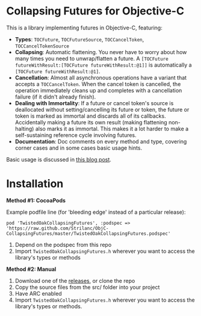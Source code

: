Collapsing Futures for Objective-C
==================================

This is a library implementing futures in Objective-C, featuring:

- **Types**: `TOCFuture`, `TOCFutureSource`, `TOCCancelToken`, `TOCCancelTokenSource`
- **Collapsing**: Automatic flattening. You never have to worry about how many times you need to unwrap/flatten a future. A `[TOCFuture futureWithResult:[TOCFuture futureWithResult:@1]]` is automatically a `[TOCFuture futureWithResult:@1]`.
- **Cancellation**: Almost all asynchronous operations have a variant that accepts a `TOCCancelToken`. When the cancel token is cancelled, the operation immediately cleans up and completes with a cancellation failure (if it didn't already finish).
- **Dealing with Immortality**: If a future or cancel token's source is deallocated without setting/cancelling its future or token, the future or token is marked as immortal and discards all of its callbacks. Accidentally making a future its own result (making flattening non-halting) also marks it as immortal. This makes it a lot harder to make a self-sustaining reference cycle involving futures.
- **Documentation**: Doc comments on every method and type, covering corner cases and in some cases basic usage hints.


Basic usage is discussed in [this blog post](http://twistedoakstudios.com/blog/Post7149_collapsing-futures-in-objective-c).

Installation
============

**Method #1: CocoaPods**

Example podfile line (for 'bleeding edge' instead of a particular release):

    pod 'TwistedOakCollapsingFutures', :podspec => 'https://raw.github.com/Strilanc/ObjC-CollapsingFutures/master/TwistedOakCollapsingFutures.podspec'

1. Depend on the podspec from this repo
2. Import `TwistedOakCollapsingFutures.h` wherever you want to access the library's types or methods

**Method #2: Manual**

1. Download one of the [releases](https://github.com/Strilanc/ObjC-CollapsingFutures/releases), or clone the repo
2. Copy the source files from the src/ folder into your project
3. Have ARC enabled
4. Import `TwistedOakCollapsingFutures.h` wherever you want to access the library's types or methods.
